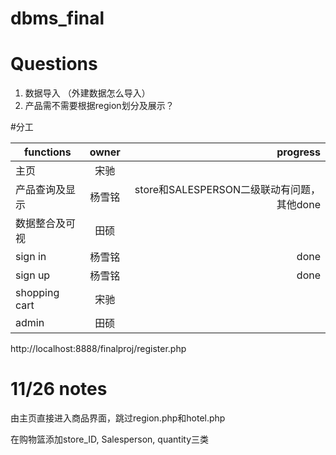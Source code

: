 # dbms_final
# Questions
1. 数据导入 （外建数据怎么导入）
2. 产品需不需要根据region划分及展示？

#分工



| functions     | owner         | progress  |
| ------------- |:-------------:| -----:|
| 主页         | 宋驰 |  |
| 产品查询及显示         | 杨雪铭 | store和SALESPERSON二级联动有问题，其他done |
| 数据整合及可视    | 田硕      |   | 
| sign in | 杨雪铭      |    done|
| sign up | 杨雪铭      |    done |
| shopping cart | 宋驰      |     |
| admin | 田硕      |     |

http://localhost:8888/finalproj/register.php

# 11/26 notes 
由主页直接进入商品界面，跳过region.php和hotel.php

在购物篮添加store_ID, Salesperson, quantity三类



